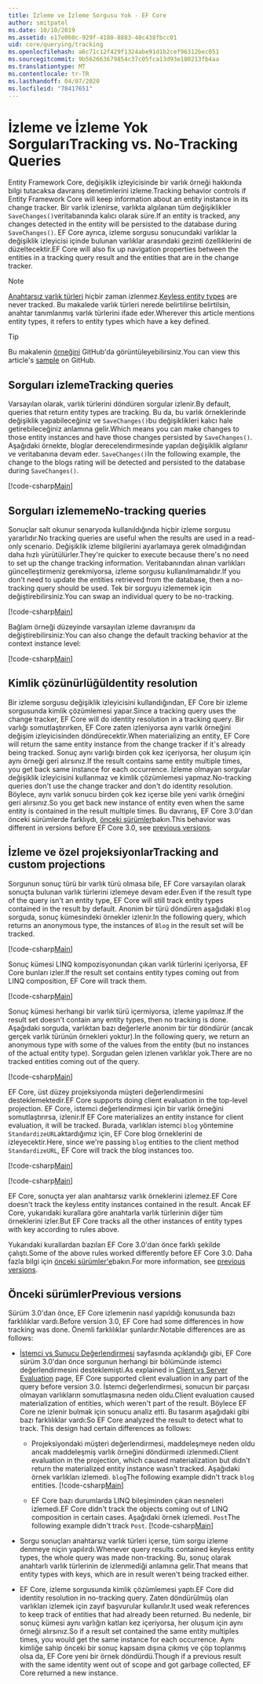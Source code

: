 ```yaml
---
title: İzleme ve İzleme Sorgusu Yok - EF Core
author: smitpatel
ms.date: 10/10/2019
ms.assetid: e17e060c-929f-4180-8883-40c438fbcc01
uid: core/querying/tracking
ms.openlocfilehash: a6c71c12f429f1324abe91d1b2cef96312bec051
ms.sourcegitcommit: 9b562663679854c37c05fca13d93e180213fb4aa
ms.translationtype: MT
ms.contentlocale: tr-TR
ms.lasthandoff: 04/07/2020
ms.locfileid: "78417651"
---
```

# <a name="tracking-vs-no-tracking-queries"></a><span data-ttu-id="5ed11-102">İzleme ve İzleme Yok Sorguları</span><span class="sxs-lookup"><span data-stu-id="5ed11-102">Tracking vs. No-Tracking Queries</span></span>

<span data-ttu-id="5ed11-103">Entity Framework Core, değişiklik izleyicisinde bir varlık örneği hakkında bilgi tutacaksa davranış denetimlerini izleme.</span><span class="sxs-lookup"><span data-stu-id="5ed11-103">Tracking behavior controls if Entity Framework Core will keep information about an entity instance in its change tracker.</span></span> <span data-ttu-id="5ed11-104">Bir varlık izlenirse, varlıkta algılanan tüm değişiklikler `SaveChanges()`veritabanında kalıcı olarak süre.</span><span class="sxs-lookup"><span data-stu-id="5ed11-104">If an entity is tracked, any changes detected in the entity will be persisted to the database during `SaveChanges()`.</span></span> <span data-ttu-id="5ed11-105">EF Core ayrıca, izleme sorgusu sonucundaki varlıklar la değişiklik izleyicisi içinde bulunan varlıklar arasındaki gezinti özelliklerini de düzeltecektir.</span><span class="sxs-lookup"><span data-stu-id="5ed11-105">EF Core will also fix up navigation properties between the entities in a tracking query result and the entities that are in the change tracker.</span></span>

> [!NOTE]
> <span data-ttu-id="5ed11-106">[Anahtarsız varlık türleri](xref:core/modeling/keyless-entity-types) hiçbir zaman izlenmez.</span><span class="sxs-lookup"><span data-stu-id="5ed11-106">[Keyless entity types](xref:core/modeling/keyless-entity-types) are never tracked.</span></span> <span data-ttu-id="5ed11-107">Bu makalede varlık türleri nerede belirtilirse belirtilsin, anahtar tanımlanmış varlık türlerini ifade eder.</span><span class="sxs-lookup"><span data-stu-id="5ed11-107">Wherever this article mentions entity types, it refers to entity types which have a key defined.</span></span>

> [!TIP]  
> <span data-ttu-id="5ed11-108">Bu makalenin [örneğini](https://github.com/dotnet/EntityFramework.Docs/tree/master/samples/core/Querying) GitHub'da görüntüleyebilirsiniz.</span><span class="sxs-lookup"><span data-stu-id="5ed11-108">You can view this article's [sample](https://github.com/dotnet/EntityFramework.Docs/tree/master/samples/core/Querying) on GitHub.</span></span>

## <a name="tracking-queries"></a><span data-ttu-id="5ed11-109">Sorguları izleme</span><span class="sxs-lookup"><span data-stu-id="5ed11-109">Tracking queries</span></span>

<span data-ttu-id="5ed11-110">Varsayılan olarak, varlık türlerini döndüren sorgular izlenir.</span><span class="sxs-lookup"><span data-stu-id="5ed11-110">By default, queries that return entity types are tracking.</span></span> <span data-ttu-id="5ed11-111">Bu da, bu varlık örneklerinde değişiklik yapabileceğiniz ve `SaveChanges()`bu değişiklikleri kalıcı hale getirebileceğiniz anlamına gelir.</span><span class="sxs-lookup"><span data-stu-id="5ed11-111">Which means you can make changes to those entity instances and have those changes persisted by `SaveChanges()`.</span></span> <span data-ttu-id="5ed11-112">Aşağıdaki örnekte, bloglar derecelendirmesinde yapılan değişiklik algılanır ve veritabanına devam eder. `SaveChanges()`</span><span class="sxs-lookup"><span data-stu-id="5ed11-112">In the following example, the change to the blogs rating will be detected and persisted to the database during `SaveChanges()`.</span></span>

[!code-csharp[Main](../../../samples/core/Querying/Tracking/Sample.cs#Tracking)]

## <a name="no-tracking-queries"></a><span data-ttu-id="5ed11-113">Sorguları izlememe</span><span class="sxs-lookup"><span data-stu-id="5ed11-113">No-tracking queries</span></span>

<span data-ttu-id="5ed11-114">Sonuçlar salt okunur senaryoda kullanıldığında hiçbir izleme sorgusu yararlıdır.</span><span class="sxs-lookup"><span data-stu-id="5ed11-114">No tracking queries are useful when the results are used in a read-only scenario.</span></span> <span data-ttu-id="5ed11-115">Değişiklik izleme bilgilerini ayarlamaya gerek olmadığından daha hızlı yürütülürler.</span><span class="sxs-lookup"><span data-stu-id="5ed11-115">They're quicker to execute because there's no need to set up the change tracking information.</span></span> <span data-ttu-id="5ed11-116">Veritabanından alınan varlıkları güncelleştirmeniz gerekmiyorsa, izleme sorgusu kullanılmamalıdır.</span><span class="sxs-lookup"><span data-stu-id="5ed11-116">If you don't need to update the entities retrieved from the database, then a no-tracking query should be used.</span></span> <span data-ttu-id="5ed11-117">Tek bir sorguyu izlememek için değiştirebilirsiniz.</span><span class="sxs-lookup"><span data-stu-id="5ed11-117">You can swap an individual query to be no-tracking.</span></span>

[!code-csharp[Main](../../../samples/core/Querying/Tracking/Sample.cs#NoTracking)]

<span data-ttu-id="5ed11-118">Bağlam örneği düzeyinde varsayılan izleme davranışını da değiştirebilirsiniz:</span><span class="sxs-lookup"><span data-stu-id="5ed11-118">You can also change the default tracking behavior at the context instance level:</span></span>

[!code-csharp[Main](../../../samples/core/Querying/Tracking/Sample.cs#ContextDefaultTrackingBehavior)]

## <a name="identity-resolution"></a><span data-ttu-id="5ed11-119">Kimlik çözünürlüğü</span><span class="sxs-lookup"><span data-stu-id="5ed11-119">Identity resolution</span></span>

<span data-ttu-id="5ed11-120">Bir izleme sorgusu değişiklik izleyicisini kullandığından, EF Core bir izleme sorgusunda kimlik çözümlemesi yapar.</span><span class="sxs-lookup"><span data-stu-id="5ed11-120">Since a tracking query uses the change tracker, EF Core will do identity resolution in a tracking query.</span></span> <span data-ttu-id="5ed11-121">Bir varlığı somutlaştırırken, EF Core zaten izleniyorsa aynı varlık örneğini değişim izleyicisinden döndürecektir.</span><span class="sxs-lookup"><span data-stu-id="5ed11-121">When materializing an entity, EF Core will return the same entity instance from the change tracker if it's already being tracked.</span></span> <span data-ttu-id="5ed11-122">Sonuç aynı varlığı birden çok kez içeriyorsa, her oluşum için aynı örneği geri alırsınız.</span><span class="sxs-lookup"><span data-stu-id="5ed11-122">If the result contains same entity multiple times, you get back same instance for each occurrence.</span></span> <span data-ttu-id="5ed11-123">İzleme olmayan sorgular değişiklik izleyicisini kullanmaz ve kimlik çözümlemesi yapmaz.</span><span class="sxs-lookup"><span data-stu-id="5ed11-123">No-tracking queries don't use the change tracker and don't do identity resolution.</span></span> <span data-ttu-id="5ed11-124">Böylece, aynı varlık sonucu birden çok kez içerse bile yeni varlık örneğini geri alırsınız.</span><span class="sxs-lookup"><span data-stu-id="5ed11-124">So you get back new instance of entity even when the same entity is contained in the result multiple times.</span></span> <span data-ttu-id="5ed11-125">Bu davranış, EF Core 3.0'dan önceki sürümlerde farklıydı, [önceki sürümler](#previous-versions)bakın.</span><span class="sxs-lookup"><span data-stu-id="5ed11-125">This behavior was different in versions before EF Core 3.0, see [previous versions](#previous-versions).</span></span>

## <a name="tracking-and-custom-projections"></a><span data-ttu-id="5ed11-126">İzleme ve özel projeksiyonlar</span><span class="sxs-lookup"><span data-stu-id="5ed11-126">Tracking and custom projections</span></span>

<span data-ttu-id="5ed11-127">Sorgunun sonuç türü bir varlık türü olmasa bile, EF Core varsayılan olarak sonuçta bulunan varlık türlerini izlemeye devam eder.</span><span class="sxs-lookup"><span data-stu-id="5ed11-127">Even if the result type of the query isn't an entity type, EF Core will still track entity types contained in the result by default.</span></span> <span data-ttu-id="5ed11-128">Anonim bir türü döndüren aşağıdaki `Blog` sorguda, sonuç kümesindeki örnekler izlenir.</span><span class="sxs-lookup"><span data-stu-id="5ed11-128">In the following query, which returns an anonymous type, the instances of `Blog` in the result set will be tracked.</span></span>

[!code-csharp[Main](../../../samples/core/Querying/Tracking/Sample.cs#CustomProjection1)]

<span data-ttu-id="5ed11-129">Sonuç kümesi LINQ kompozisyonundan çıkan varlık türlerini içeriyorsa, EF Core bunları izler.</span><span class="sxs-lookup"><span data-stu-id="5ed11-129">If the result set contains entity types coming out from LINQ composition, EF Core will track them.</span></span>

[!code-csharp[Main](../../../samples/core/Querying/Tracking/Sample.cs#CustomProjection2)]

<span data-ttu-id="5ed11-130">Sonuç kümesi herhangi bir varlık türü içermiyorsa, izleme yapılmaz.</span><span class="sxs-lookup"><span data-stu-id="5ed11-130">If the result set doesn't contain any entity types, then no tracking is done.</span></span> <span data-ttu-id="5ed11-131">Aşağıdaki sorguda, varlıktan bazı değerlerle anonim bir tür döndürür (ancak gerçek varlık türünün örnekleri yoktur).</span><span class="sxs-lookup"><span data-stu-id="5ed11-131">In the following query, we return an anonymous type with some of the values from the entity (but no instances of the actual entity type).</span></span> <span data-ttu-id="5ed11-132">Sorgudan gelen izlenen varlıklar yok.</span><span class="sxs-lookup"><span data-stu-id="5ed11-132">There are no tracked entities coming out of the query.</span></span>

[!code-csharp[Main](../../../samples/core/Querying/Tracking/Sample.cs#CustomProjection3)]

 <span data-ttu-id="5ed11-133">EF Core, üst düzey projeksiyonda müşteri değerlendirmesini desteklemektedir.</span><span class="sxs-lookup"><span data-stu-id="5ed11-133">EF Core supports doing client evaluation in the top-level projection.</span></span> <span data-ttu-id="5ed11-134">EF Core, istemci değerlendirmesi için bir varlık örneğini somutlaştırırsa, izlenir.</span><span class="sxs-lookup"><span data-stu-id="5ed11-134">If EF Core materializes an entity instance for client evaluation, it will be tracked.</span></span> <span data-ttu-id="5ed11-135">Burada, varlıkları istemci `blog` yöntemine `StandardizeURL`aktardığımız için, EF Core blog örneklerini de izleyecektir.</span><span class="sxs-lookup"><span data-stu-id="5ed11-135">Here, since we're passing `blog` entities to the client method `StandardizeURL`, EF Core will track the blog instances too.</span></span>

[!code-csharp[Main](../../../samples/core/Querying/Tracking/Sample.cs#ClientProjection)]

[!code-csharp[Main](../../../samples/core/Querying/Tracking/Sample.cs#ClientMethod)]

<span data-ttu-id="5ed11-136">EF Core, sonuçta yer alan anahtarsız varlık örneklerini izlemez.</span><span class="sxs-lookup"><span data-stu-id="5ed11-136">EF Core doesn't track the keyless entity instances contained in the result.</span></span> <span data-ttu-id="5ed11-137">Ancak EF Core, yukarıdaki kurallara göre anahtarla varlık türlerinin diğer tüm örneklerini izler.</span><span class="sxs-lookup"><span data-stu-id="5ed11-137">But EF Core tracks all the other instances of entity types with key according to rules above.</span></span>

<span data-ttu-id="5ed11-138">Yukarıdaki kurallardan bazıları EF Core 3.0'dan önce farklı şekilde çalıştı.</span><span class="sxs-lookup"><span data-stu-id="5ed11-138">Some of the above rules worked differently before EF Core 3.0.</span></span> <span data-ttu-id="5ed11-139">Daha fazla bilgi için [önceki sürümler'e](#previous-versions)bakın.</span><span class="sxs-lookup"><span data-stu-id="5ed11-139">For more information, see [previous versions](#previous-versions).</span></span>

## <a name="previous-versions"></a><span data-ttu-id="5ed11-140">Önceki sürümler</span><span class="sxs-lookup"><span data-stu-id="5ed11-140">Previous versions</span></span>

<span data-ttu-id="5ed11-141">Sürüm 3.0'dan önce, EF Core izlemenin nasıl yapıldığı konusunda bazı farklılıklar vardı.</span><span class="sxs-lookup"><span data-stu-id="5ed11-141">Before version 3.0, EF Core had some differences in how tracking was done.</span></span> <span data-ttu-id="5ed11-142">Önemli farklılıklar şunlardır:</span><span class="sxs-lookup"><span data-stu-id="5ed11-142">Notable differences are as follows:</span></span>

- <span data-ttu-id="5ed11-143">[İstemci vs Sunucu Değerlendirmesi](xref:core/querying/client-eval) sayfasında açıklandığı gibi, EF Core sürüm 3.0'dan önce sorgunun herhangi bir bölümünde istemci değerlendirmesini desteklemişti.</span><span class="sxs-lookup"><span data-stu-id="5ed11-143">As explained in [Client vs Server Evaluation](xref:core/querying/client-eval) page, EF Core supported client evaluation in any part of the query before version 3.0.</span></span> <span data-ttu-id="5ed11-144">İstemci değerlendirmesi, sonucun bir parçası olmayan varlıkların somutlaşmasına neden oldu.</span><span class="sxs-lookup"><span data-stu-id="5ed11-144">Client evaluation caused materialization of entities, which weren't part of the result.</span></span> <span data-ttu-id="5ed11-145">Böylece EF Core ne izlenir bulmak için sonucu analiz etti. Bu tasarım aşağıdaki gibi bazı farklılıklar vardı:</span><span class="sxs-lookup"><span data-stu-id="5ed11-145">So EF Core analyzed the result to detect what to track. This design had certain differences as follows:</span></span>
  - <span data-ttu-id="5ed11-146">Projeksiyondaki müşteri değerlendirmesi, maddeleşmeye neden oldu ancak maddeleşmiş varlık örneğini döndürmedi izlenmedi.</span><span class="sxs-lookup"><span data-stu-id="5ed11-146">Client evaluation in the projection, which caused materialization but didn't return the materialized entity instance wasn't tracked.</span></span> <span data-ttu-id="5ed11-147">Aşağıdaki örnek varlıkları izlemedi. `blog`</span><span class="sxs-lookup"><span data-stu-id="5ed11-147">The following example didn't track `blog` entities.</span></span>
    [!code-csharp[Main](../../../samples/core/Querying/Tracking/Sample.cs#ClientProjection)]

  - <span data-ttu-id="5ed11-148">EF Core bazı durumlarda LINQ bileşiminden çıkan nesneleri izlemedi.</span><span class="sxs-lookup"><span data-stu-id="5ed11-148">EF Core didn't track the objects coming out of LINQ composition in certain cases.</span></span> <span data-ttu-id="5ed11-149">Aşağıdaki örnek izlemedi. `Post`</span><span class="sxs-lookup"><span data-stu-id="5ed11-149">The following example didn't track `Post`.</span></span>
    [!code-csharp[Main](../../../samples/core/Querying/Tracking/Sample.cs#CustomProjection2)]

- <span data-ttu-id="5ed11-150">Sorgu sonuçları anahtarsız varlık türleri içerse, tüm sorgu izleme denmeye niçin yapılırdı.</span><span class="sxs-lookup"><span data-stu-id="5ed11-150">Whenever query results contained keyless entity types, the whole query was made non-tracking.</span></span> <span data-ttu-id="5ed11-151">Bu, sonuç olarak anahtarlı varlık türlerinin de izlenmediği anlamına gelir.</span><span class="sxs-lookup"><span data-stu-id="5ed11-151">That means that entity types with keys, which are in result weren't being tracked either.</span></span>
- <span data-ttu-id="5ed11-152">EF Core, izleme sorgusunda kimlik çözümlemesi yaptı.</span><span class="sxs-lookup"><span data-stu-id="5ed11-152">EF Core did identity resolution in no-tracking query.</span></span> <span data-ttu-id="5ed11-153">Zaten döndürülmüş olan varlıkları izlemek için zayıf başvurular kullanılır.</span><span class="sxs-lookup"><span data-stu-id="5ed11-153">It used weak references to keep track of entities that had already been returned.</span></span> <span data-ttu-id="5ed11-154">Bu nedenle, bir sonuç kümesi aynı varlığın katları kez içeriyorsa, her oluşum için aynı örneği alırsınız.</span><span class="sxs-lookup"><span data-stu-id="5ed11-154">So if a result set contained the same entity multiples times, you would get the same instance for each occurrence.</span></span> <span data-ttu-id="5ed11-155">Aynı kimliğe sahip önceki bir sonuç kapsam dışına çıkmış ve çöp toplanmış olsa da, EF Core yeni bir örnek döndürdü.</span><span class="sxs-lookup"><span data-stu-id="5ed11-155">Though if a previous result with the same identity went out of scope and got garbage collected, EF Core returned a new instance.</span></span>
